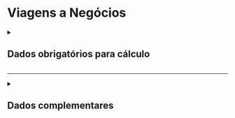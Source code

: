 # Viagens a Negócios

<details>
  <summary><strong><h2>Dados obrigatórios para cálculo</strong></summary>

### Viagens em Aeronaves

#### Calculo de emissões por viagem a negócios em aeronaves de acordo aeroportos de origem e destino realizadas no ano

Campo no Supabase|Valores GHG|
|---|---|
`categoria_de_emissoes`|_VIAGENS A NEGÓCIOS - AEROPORTO - DISTANCIA_
`cnpj_usuario`|CNPJ da empresa|
`dist_percorrida`|Tipo de Viagem Aérea _(km)_|
`consumo_mensal`|Quilometragem do Passageiro _(km)_|

#### Calculo de emissões por viagem a negócios em aeronaves de acordo com quilômetros percorridos no ano

Campo no Supabase|Valores GHG|
|---|---|
`categoria_de_emissoes`|_VIAGENS A NEGÓCIOS - AEROPORTO_
[id_aeroporto_saida](https://github.com/ZNIT-Tech/documentation/blob/main/Aeroportos.md)|Partida|
[id_aeroporto_chegada](https://github.com/ZNIT-Tech/documentation/blob/main/Aeroportos.md)|Chegada|

### Transporte Público
Campo no Supabase|Valores GHG|
|---|---|
`categoria_de_emissoes`|_VIAGENS A NEGOCIOS_
`date`|Data da referência
[tipo_veiculo_frota](https://github.com/ZNIT-Tech/documentation/blob/main/Transportes%20Publicos.md)|Tipo de transporte público|
`nro_passageiros`|Quantidade de Passageiros|
`dist_percorrida`|Distância Percorrida _(km)_|

### Viagens em automóveis

#### Cálculo de emissões de viagens a negócios realizadas em automóveis, por tipo e ano de fabricação da frota de veículos

Campo no Supabase|Valores GHG|
|---|---|
`categoria_de_emissoes`|_VIAGENS A NEGÓCIOS - AUTOMÓVEIS 1_
`date`|Data da referência _(yyyy-mm-dd hh:mm:ss)_|
[tipo_veiculo_frota](https://github.com/ZNIT-Tech/documentation/blob/main/Veiculos%20da%20Frota.md)|Tipo da frota de veículos|
`ano_frota`|Ano da frota|
`consumo_anual`|Consumo anual de combustível _(litros)_|
`consumo_mensal`|Consumo mensal de combustível _(litros)_|

<sub><em>Obs.: Inserir apenas consumo mensal ou consumo anual</em></sub>

---
#### Cálculo de emissões de viagens a negócios realizadas em automóveis por tipo de combustível no ano

Campo no Supabase|Valores GHG
|---|---|
`categoria_de_emissoes`|_VIAGENS A NEGÓCIOS - AUTOMÓVEIS 2_
`date`|Data da referência _(yyyy-mm-dd hh:mm:ss)_|
[combustivel](https://github.com/ZNIT-Tech/documentation/blob/main/Combustiveis.md)|Tipo de combustível|
`consumo_anual`|Consumo anual|
`consumo_mensal`|Consumo referente ao mês de date|

<sub><em>Obs.: Inserir apenas consumo mensal ou consumo anual</em></sub>

---
#### Cálculo de emissões de viagens a negócios realizadas em automóveis por distância percorrida no ano

Campo no Supabase|Valores GHG|
|---|---|
`categoria_de_emissoes`|_VIAGENS A NEGÓCIOS - AUTOMÓVEIS 3_
`date`|Data da referência _(yyyy-mm-dd hh:mm:ss)_|
[tipo_veiculo_frota](https://github.com/ZNIT-Tech/documentation/blob/main/Veiculos%20da%20Frota.md)|Tipo da frota de veículos|
`ano_frota`|Ano da frota|
`ano_do_veculo`|Ano do veículo|
`consumo_anual`|Distância percorrida / ano (km)|
`consumo_mensal`|Distância percorrida / mês referente a date _(km)_|

<sub><em>Obs.: Inserir apenas consumo mensal ou consumo anual. Quant só é usado quando consumo_mensal e consumo_anual não forem preenchidos. Ano_do_veculo só utiliza quando ano_frota não for preenchido</em></sub>

#### Cálculo de emissões de pernoite em viagens a negócios

Campo no Supabase|Valores GHG|
|---|---|
`categoria_de_emissoes`|_VIAGENS A NEGOCIO - PERNOITE_
`dias_trabalhados`|Número de quartos|
`consumo_mensal`|Número de noites|

</details>

---

<details>
  <summary><h2><strong>Dados complementares</strong></summary>

|Campo no Supabase|Valor|
|---|---|
|`cnpj_fornecedor`|CNPJ Fornecedor|
|`nome_fornecedor`|Nome Fornecedor|
`numero_do_documento`|Chave da NFe|
`natureza_da_operao`|Natureza da operação|
`cdigo_do_produto`|Codigo produto|
`ncm`|NCM|
`un`|Unidade de medida|
`quant`|Quantidade|
`peso_nf`|Peso|
`endereco_do_experdidor`|Endereço do remetente|
`endereco_do_destinatrio`|Endereço do destinatário|


</details>
